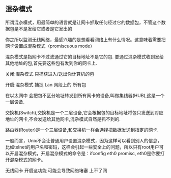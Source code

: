 ## 混杂模式

所谓混杂模式，用最简单的语言就是让网卡抓取任何经过它的数据包，不管这个数据包是不是发给它或者是它发出的

你之所以监测无线网络，最感兴趣的是想看看网络上有什么情况。这意味着需要把网卡设置成混杂模式（promiscuous mode）

混杂模式是指网卡不过滤通过它的目标地址不是它的包.
要通过混杂模式收到发给其他地址的包,首先要这些包有发到你的网卡上.



关闭:混杂模式  只捕获进入/送出你计算机的包

开启:混杂模式  捕捉 Lan 网段上的 所有包





在以太网中
会把包不区分地址转发到所有网卡的设备,叫做集线器(HUB),这是一个一层设备.

交换机(Switch),交换机是一个二层设备,它会根据包的目标地址将包只发送到对应地址的网卡,不会发送给其他网卡,混杂模式自然是抓不到的.

路由器(Router)是一个三层设备,和交换机一样会选择把数据发送到指定的网卡.

一般而言，Unix不会让普通用户设置混杂模式，因为这样可以看到别人的信息，比如telnet的用户名和密码，这样会引起一些安全上的问题，所以只有root用户可以开启混杂模式，开启混杂模式的命令是：ifconfig eth0 promisc, eth0是你要打开混杂模式的网卡。


无线网卡 开启这功能 可能会导致网络堵塞 上不了网

